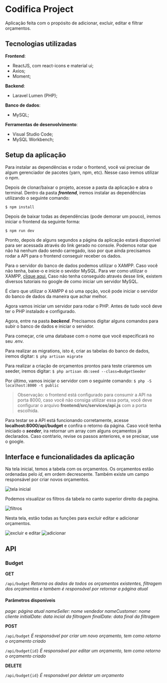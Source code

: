 # Codifica Project

Aplicação feita com o propósito de adicionar, excluir, editar e filtrar orçamentos. 

## Tecnologias utilizadas

**Frontend**: 
 - ReactJS, com react-icons e material ui;
 - Axios;
 - Moment;

**Backend**: 
 - Laravel Lumen (PHP);
 
**Banco de dados**: 
 - MySQL;
 
**Ferramentas de desenvolvimento**:

 - Visual Studio Code;
 - MySQL Workbench;

## Setup da aplicação

Para instalar as dependências e rodar o frontend, você vai precisar de algum gerenciador de pacotes (yarn, npm, etc). Nesse caso iremos utilizar o npm.

Depois de clonar/baixar o projeto, acesse a pasta da aplicação e abra o terminal. Dentro da pasta ***frontend***, iremos instalar as dependências utilizando o seguinte comando:

`$ npm install`

Depois de baixar todas as dependências (pode demorar um pouco), iremos iniciar o frontend da seguinte forma:

`$ npm run dev`

Pronto, depois de alguns segundos a página da aplicação estará disponível para ser acessada através do link gerado no console. Podemos notar que não há nenhum dado sendo carregado, isso por que ainda precisamos rodar a API para o frontend conseguir receber os dados.

Para o servidor do banco de dados podemos utilizar o XAMPP. Caso você não tenha, baixe-o e inicie o sevidor MySQL. Para ver como utilizar o XAMPP, [clique aqui.](http://linguagemprisma.br4.biz/blog/configurando-mysql-xampp-em-windows/) Caso não tenha conseguido através desse link, existem diversos tutoriais no google de como iniciar um servidor MySQL.

É claro que utilizar o XAMPP é só uma opção, você pode iniciar o servidor do banco de dados da maneira que achar melhor.

Agora vamos iniciar um servidor para rodar o PHP. Antes de tudo você deve ter o PHP instalado e configurado.

Agora, entre na pasta ***backend***. Precisamos digitar alguns comandos para subir o banco de dados e iniciar o servidor.

Para começar, crie uma database com o nome que você especificará no seu .env.

Para realizar as migrations, isto é, criar as tabelas do banco de dados, iremos digitar:
`$ php artisan migrate`

Para realizar a criação de orçamentos prontos para teste criaremos um seeder, iremos digitar:
`$ php artisan db:seed --class=BudgetSeeder`

Por último, vamos iniciar o servidor com o seguinte comando:
`$ php -S localhost:8000 -t public`

> Observação: o frontend está configurado para consumir a API na porta 8000, caso você não consiga utilizar essa porta, você deve configurar o arquivo **frontend/src/services/api.js** com a porta escolhida.


Para testar se a API está funcionando corretamente, acesse **localhost:8000/api/budget** e confira o retorno da página. Caso você tenha iniciado o ***seeder***, ira retornar um array com alguns orçamentos já declarados. Caso contŕario, revise os passos anteriores, e se precisar, use o google.



## Interface e funcionalidades da aplicação

Na tela inicial, temos a tabela com os orçamentos. Os orçamentos estão ordenadas pelo *id*, em ordem decrescente. Também existe um campo responsável por criar novos orçamentos.

![tela inicial](![image](https://github.com/viniciuscg/codificar-project/assets/105397334/7744aa6e-5023-4c29-b65e-ca153d020a71))

Podemos visualizar os filtros da tabela no canto superior direito da pagina.

![filtros](![image](https://github.com/viniciuscg/codificar-project/assets/105397334/83144afe-9693-41aa-b5b3-0641954d4893)
)

Nesta tela, estão todas as funções para excluir editar e adicionar orçamentos.

![excluir e editar](https://user-images.githubusercontent.com/38995753/84848613-df04c180-b029-11ea-933c-21e57c05e123.png)
![adicionar](![image](https://github.com/viniciuscg/codificar-project/assets/105397334/5fb89e7c-f694-4855-98e6-dc72dd008710))

## API

### Budget
**GET**

`/api/budget`
*Retorna os dados de todos os orçamentos existentes, filtragem dos orçamentos e tambem é responsável por retornar a página atual*

#### Parâmetros disponíveis

*page: página atual*
*nameSeller: nome vendedor*
*nameCustomer: nome cliente*
*initialDate: data incial da filtragem*
*finalDate: data final da filtragem*

**POST**

`/api/budget`
*É responsável por criar um novo orçamento, tem como retorno o orçamento criado*

`/api/budget{id}`
*É responsável por editar um orçamento, tem como retorno o orçamento criado*

**DELETE**

`/api/budget{id}`
*É responsável por deletar um orçamento*
